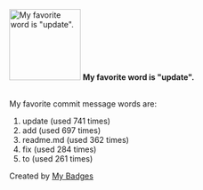 <img src="https://my-badges.github.io/my-badges/favorite-word.png" alt="My favorite word is &quot;update&quot;." title="My favorite word is &quot;update&quot;." width="128">
<strong>My favorite word is &quot;update&quot;.</strong>
<br><br>

My favorite commit message words are:

1. update (used 741 times)
2. add (used 697 times)
3. readme.md (used 362 times)
4. fix (used 284 times)
5. to (used 261 times)


Created by <a href="https://github.com/my-badges/my-badges">My Badges</a>